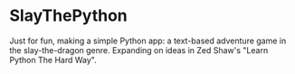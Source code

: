 # SlayThePython
Just for fun, making a simple Python app: a text-based adventure game in the slay-the-dragon genre. Expanding on ideas in Zed Shaw's "Learn Python The Hard Way".
